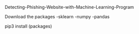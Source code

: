 Detecting-Phishing-Website-with-Machine-Learning-Program

Download the packages
  -sklearn
  -numpy
  -pandas
 
 pip3 install (packages)
